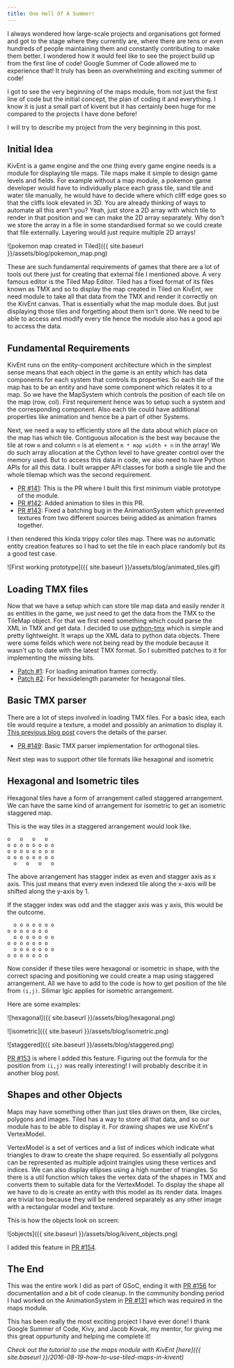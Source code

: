 ```yaml
---
title: One Hell Of A Summer!
---
```


I always wondered how large-scale projects and organisations got formed and
got to the stage where they currently are, where there are tens or even
hundreds of people maintaining them and constantly contributing to make them
better. I wondered how it would feel like to see the project build up from
the first line of code! Google Summer of Code allowed me to experience that!
It truly has been an overwhelming and exciting summer of code!

I got to see the very beginning of the maps module, from not just the first
line of code but the initial concept, the plan of coding it and everything.
I know it is just a small part of kivent but it has certainly been huge for me
compared to the projects I have done before!

I will try to describe my project from the very beginning in this post.

## Initial Idea

KivEnt is a game engine and the one thing every game engine needs is a module
for displaying tile maps. Tile maps make it simple to design game levels and
fields. For example without a map module, a pokemon game developer would have
to individually place each grass tile, sand tile and water tile manually, he
would have to decide where which cliff edge goes so that the cliffs look
elevated in 3D. You are already thinking of ways to automate all this aren't
you? Yeah, just store a 2D array with which tile to render in that position
and we can make the 2D array separately. Why don't we store the array in a file
in some standardised format so we could create that file externally. Layering
would just require multiple 2D arrays!

![pokemon map created in Tiled]({{ site.baseurl }}/assets/blog/pokemon_map.png)

These are such fundamental requirements of games that there are a lot of tools
out there just for creating that external file I mentioned above. A very famous
editor is the Tiled Map Editor. Tiled has a fixed format of its files known as
TMX and so to display the map created in Tiled on KivEnt, we need module to
take all that data from the TMX and render it correctly on the KivEnt canvas.
That is essentially what the map module does. But just displaying those tiles
and forgetting about them isn't done. We need to be able to access and modify
every tile hence the module also has a good api to access the data.

## Fundamental Requirements

KivEnt runs on the entity-component architecture which in the simplest sense
means that each object in the game is an entity which has data components for
each system that controls its properties. So each tile of the map has to be
an entity and have some component which relates it to a map. So we have the
MapSystem which controls the position of each tile on the map (row, col).
First requirement hence was to setup such a system and the corresponding
component. Also each tile could have additional properties like animation and
hence be a part of other Systems.

Next, we need a way to efficiently store all the data about which place on the 
map has which tile. Contiguous allocation is the best way because the tile at
row `m` and column `n` is at element `m * map width + n` in the array!
We do such array allocation at the Cython level to have greater control
over the memory used. But to access this data in code, we also need to have 
Python APIs for all this data. I built wrapper API classes for both a single
tile and the whole tilemap which was the second requirement.

 - [PR #141](https://github.com/kivy/kivent/pull/141): This is the PR where I
   built this first minimum viable prototype of the module.
 - [PR #142](https://github.com/kivy/kivent/pull/142): Added animation to tiles
   in this PR.
 - [PR #143](https://github.com/kivy/kivent/pull/143): Fixed a batching bug
   in the AnimationSystem which prevented textures from two different sources
   being added as animation frames together.

I then rendered this kinda trippy color tiles map. There was no automatic
entity creation features so I had to set the tile in each place randomly but
its a good test case.

![First working prototype]({{ site.baseurl }}/assets/blog/animated_tiles.gif)


## Loading TMX files

Now that we have a setup which can store tile map data and easily render it as
entities in the game, we just need to get the data from the TMX to the TileMap
object. For that we first need something which could parse the XML in TMX and
get data. I decided to use [python-tmx](https://pypi.python.org/pypi/tmx)
which is simple and pretty lightweight. It wraps up the XML data to python data
objects. There were some feilds which were not being read by the module because
it wasn't up to date with the latest TMX format. So I submitted patches to it
for implementing the missing bits.

 * [Patch #1](http://savannah.nongnu.org/support/?109083): For loading
   animation frames correctly.
 * [Patch #2](http://savannah.nongnu.org/support/?109092): For hexsidelength
   parameter for hexagonal tiles.

## Basic TMX parser

There are a lot of steps involved in loading TMX files. For a basic idea, each
tile would require a texture, a model and possibly an animation to display it.
[This previous blog post](/2016-07-11-an-update-long-overdue/) covers the
details of the parser.

 * [PR #149](https://github.com/kivy/kivent/pull/149): Basic TMX parser
   implementation for orthogonal tiles.

Next step was to support other tile formats like hexagonal and isometric

## Hexagonal and Isometric tiles

Hexagonal tiles have a form of arrangement called staggered arrangement. We can
have the same kind of arrangement for isometric to get an isometric staggered
map.

This is the way tiles in a staggered arrangement would look like.

```
o   o   o   o
o o o o o o o o
o o o o o o o o
o o o o o o o o
  o   o   o   o
```

The above arrangement has stagger index as even and stagger axis as x axis.
This just means that every even indexed tile along the x-axis will be shifted
along the y-axis by 1.

If the stagger index was odd and the stagger axis was y axis, this would be the
outcome.

```
  o o o o o o o
o o o o o o o 
  o o o o o o o
o o o o o o o 
  o o o o o o o
o o o o o o o 
```

Now consider if these tiles were hexagonal or isometric in shape, with the
correct spacing and positioning we could create a map using staggered
arrangement. All we have to add to the code is how to get position of the tile
from `(i,j)`. Silimar lgic applies for isometric arrangement.

Here are some examples:

![hexagonal]({{ site.baseurl }}/assets/blog/hexagonal.png)

![isometric]({{ site.baseurl }}/assets/blog/isometric.png)

![staggered]({{ site.baseurl }}/assets/blog/staggered.png)

[PR #153](https://github.com/kivy/kivent/pull/153) is where I added this
feature. Figuring out the formula for the position from `(i,j)` was really
interesting! I will probably describe it in another blog post.

## Shapes and other Objects

Maps may have something other than just tiles drawn on them, like circles,
polygons and images. Tiled has a way to store all that data, and so our module
has to be able to display it. For drawing shapes we use KivEnt's VertexModel.

VertexModel is a set of vertices and a list of indices which indicate what
triangles to draw to create the shape required. So essentially all polygons 
can be represented as multiple adjoint traingles using these vertices
and indices. We can also display ellipses using a high number of triangles.
So there is a util function which takes the vertex data of the shapes in TMX
and converts them to suitable data for the VertexModel. To display the shape
all we have to do is create an entity with this model as its render data.
Images are trivial too because they will be rendered separately as any other
image with a rectangular model and texture.

This is how the objects look on screen:

![objects]({{ site.baseurl }}/assets/blog/kivent_objects.png)

I added this feature in [PR #154](https://github.com/kivy/kivent/pull/154).

## The End

This was the entire work I did as part of GSoC, ending it with
[PR #156](https://github.com/kivy/kivent/pull/156) for documentation and a bit
of code cleanup. In the community bonding period I had worked on the
AnimationSystem in [PR #131](https://github.com/kivy/kivent/pull/131) which was
required in the maps module.

This has been really the most exciting project I have ever done!
I thank Google Summer of Code, Kivy, and Jacob Kovak, my mentor, for
giving me this great oppurtunity and helping me complete it!

*Check out the tutorial to use the maps module with KivEnt
[here]({{ site.baseurl }}/2016-08-19-how-to-use-tiled-maps-in-kivent)*
